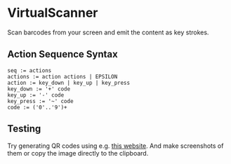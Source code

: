 # VirtualScanner
Scan barcodes from your screen and emit the content as key strokes.

## Action Sequence Syntax

```
seq := actions
actions := action actions | EPSILON
action := key_down | key_up | key_press
key_down := '+' code
key_up := '-' code
key_press := '~' code
code := ('0'..'9')+
```

## Testing

Try generating QR codes using e.g. [this website](https://barcode.tec-it.com). And make screenshots of them or copy the image directly to the clipboard.
